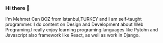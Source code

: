 ### Hi there 👋


I'm Mehmet Can BOZ from Istanbul,TURKEY and I am self-taught programmer. I do content on Design and Development about Web Programing.I really enjoy learning programing languages like Pytohn and Javascript also framework like React, as well as work in Django.
<!--
**MehmetCanBOZ/MehmetCanBOZ** is a ✨ _special_ ✨ repository because its `README.md` (this file) appears on your GitHub profile.



[![Anurag's GitHub stats](https://github-readme-stats.vercel.app/api?username=MehmetCanBOZ)](https://github.com/MehmetCanBOZ/github-readme-stats)



Here are some ideas to get you started:

- 🔭 I’m currently working on ...
- 🌱 I’m currently learning ...
- 👯 I’m looking to collaborate on ...
- 🤔 I’m looking for help with ...
- 💬 Ask me about ...
- 📫 How to reach me: ...
- 😄 Pronouns: ...
- ⚡ Fun fact: ...
-->
